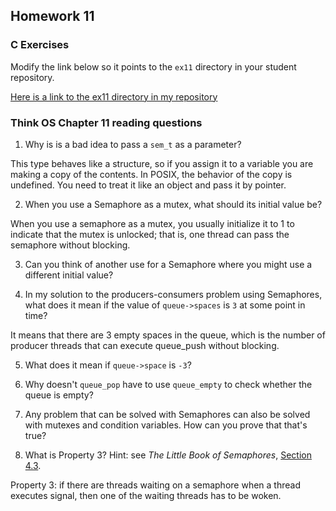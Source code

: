 ## Homework 11

### C Exercises

Modify the link below so it points to the `ex11` directory in your
student repository.

[Here is a link to the ex11 directory in my repository](https://github.com/umadesai/ExercisesInC/tree/master/exercises/ex11)

### Think OS Chapter 11 reading questions

1) Why is is a bad idea to pass a `sem_t` as a parameter?

This type behaves like a structure, so if you assign it to a variable you are making a copy of the contents. In POSIX, the behavior of the copy is undefined. You need to treat it like an object and pass it by pointer.

2) When you use a Semaphore as a mutex, what should its initial value be?

When you use a semaphore as a mutex, you usually initialize it to 1 to indicate that the mutex is unlocked; that is, one thread can pass the semaphore without blocking.

3) Can you think of another use for a Semaphore where you might use a different initial value?



4) In my solution to the producers-consumers problem using Semaphores,
what does it mean if the value of `queue->spaces` is `3` at some point in time?

It means that there are 3 empty spaces in the queue, which is the number of producer threads that can execute queue_push without blocking.

5) What does it mean if `queue->space` is `-3`?



6) Why doesn't `queue_pop` have to use `queue_empty` to check whether the queue is empty?



7) Any problem that can be solved with Semaphores can also be solved with mutexes and condition variables.
How can you prove that that's true?



8) What is Property 3?  Hint: see *The Little Book of Semaphores*, 
[Section 4.3](http://greenteapress.com/semaphores/LittleBookOfSemaphores.pdf). 

Property 3: if there are threads waiting on a semaphore when a thread executes signal, then one of the waiting threads has to be woken.


